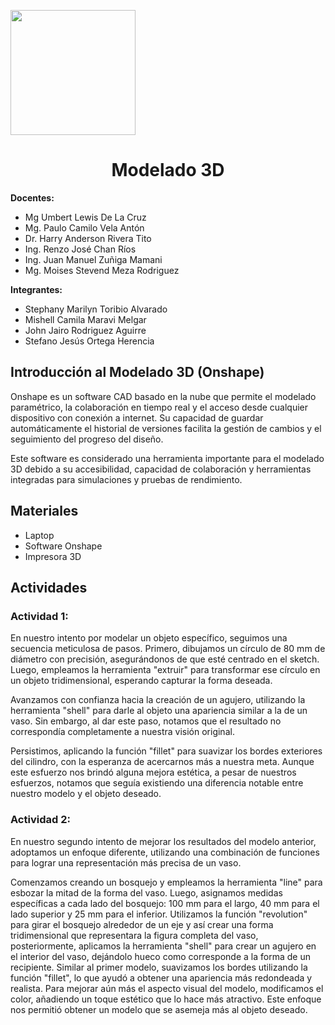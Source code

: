 <p align="left">
  <img src="https://seeklogo.com/images/U/u-cayetano-heredia-logo-CA435ADF8C-seeklogo.com.png" width="200">
  <h1 align="center">Modelado 3D</h1>
</p>

<strong>Docentes:</strong>
- Mg Umbert Lewis De La Cruz
- Mg. Paulo Camilo Vela Antón 
- Dr. Harry Anderson Rivera Tito  
- Ing. Renzo José Chan Ríos
- Ing. Juan Manuel Zuñiga Mamani 
- Mg. Moises Stevend Meza Rodriguez

<strong>Integrantes:</strong>
- Stephany Marilyn Toribio Alvarado
- Mishell Camila Maravi Melgar
- John Jairo Rodriguez Aguirre
- Stefano Jesús Ortega Herencia

## Introducción al Modelado 3D (Onshape)

<p align="justify">
  
Onshape es un software CAD basado en la nube que permite el modelado paramétrico, la colaboración en tiempo real y el acceso desde cualquier dispositivo con conexión a internet. Su capacidad de guardar automáticamente el historial de versiones facilita la gestión de cambios y el seguimiento del progreso del diseño.

Este software es considerado una herramienta importante para el modelado 3D debido a su accesibilidad, capacidad de colaboración y herramientas integradas para simulaciones y pruebas de rendimiento.

## Materiales
- Laptop
- Software Onshape 
- Impresora 3D

## Actividades

### Actividad 1: 
En nuestro intento por modelar un objeto específico, seguimos una secuencia meticulosa de pasos. Primero, dibujamos un círculo de 80 mm de diámetro con precisión, asegurándonos de que esté centrado en el sketch. Luego, empleamos la herramienta "extruir" para transformar ese círculo en un objeto tridimensional, esperando capturar la forma deseada.

Avanzamos con confianza hacia la creación de un agujero, utilizando la herramienta "shell" para darle al objeto una apariencia similar a la de un vaso. Sin embargo, al dar este paso, notamos que el resultado no correspondía completamente a nuestra visión original.

Persistimos, aplicando la función "fillet" para suavizar los bordes exteriores del cilindro, con la esperanza de acercarnos más a nuestra meta. Aunque este esfuerzo nos brindó alguna mejora estética, a pesar de nuestros esfuerzos, notamos que seguía existiendo una diferencia notable entre nuestro modelo y el objeto deseado.
### Actividad 2: 
En nuestro segundo intento de mejorar los resultados del modelo anterior, adoptamos un enfoque diferente, utilizando una combinación de funciones para lograr una representación más precisa de un vaso.

Comenzamos creando un bosquejo y empleamos la herramienta "line" para esbozar la mitad de la forma del vaso. Luego, asignamos medidas específicas a cada lado del bosquejo: 100 mm para el largo, 40 mm para el lado superior y 25 mm para el inferior. Utilizamos la función "revolution" para girar el bosquejo alrededor de un eje y así crear una forma tridimensional que representara la figura completa del vaso, posteriormente, aplicamos la herramienta "shell" para crear un agujero en el interior del vaso, dejándolo hueco como corresponde a la forma de un recipiente. Similar al primer modelo, suavizamos los bordes utilizando la función "fillet", lo que ayudó a obtener una apariencia más redondeada y realista.
Para mejorar aún más el aspecto visual del modelo, modificamos el color, añadiendo un toque estético que lo hace más atractivo. Este enfoque nos permitió obtener un modelo que se asemeja más al objeto deseado.

